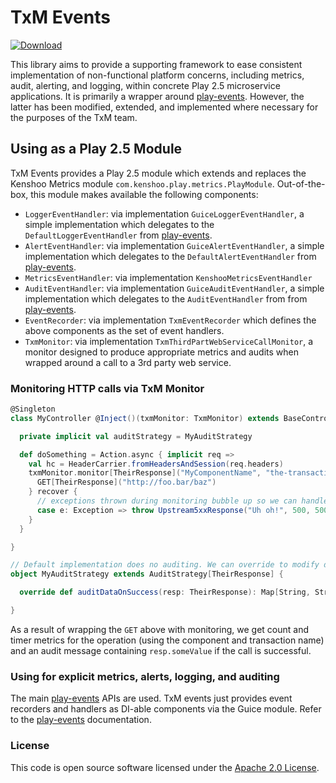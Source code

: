 
# TxM Events

[ ![Download](https://api.bintray.com/packages/hmrc/releases/txm-events/images/download.svg) ](https://bintray.com/hmrc/releases/txm-events/_latestVersion)

This library aims to provide a supporting framework to ease consistent implementation of non-functional
platform concerns, including metrics, audit, alerting, and logging, within concrete Play 2.5 microservice applications. 
It is primarily a wrapper around [play-events](https://github.com/hmrc/play-events). However, the latter has been
modified, extended, and implemented where necessary for the purposes of the TxM team.

## Using as a Play 2.5 Module

TxM Events provides a Play 2.5 module which extends and replaces the Kenshoo Metrics module 
`com.kenshoo.play.metrics.PlayModule`. Out-of-the-box, this module makes available the following components:

* `LoggerEventHandler`: via implementation `GuiceLoggerEventHandler`, a simple implementation which
delegates to the `DefaultLoggerEventHandler` from [play-events](https://github.com/hmrc/play-events).
* `AlertEventHandler`: via implementation `GuiceAlertEventHandler`, a simple implementation which delegates
to the `DefaultAlertEventHandler` from [play-events](https://github.com/hmrc/play-events).
* `MetricsEventHandler`: via implementation `KenshooMetricsEventHandler`
* `AuditEventHandler`: via implementation `GuiceAuditEventHandler`, a simple implementation which delegates
to the `AuditEventHandler` from from [play-events](https://github.com/hmrc/play-events).
* `EventRecorder`: via implementation `TxmEventRecorder` which defines the above components as the set of
event handlers.
* `TxmMonitor`: via implementation `TxmThirdPartWebServiceCallMonitor`, a monitor designed to produce
appropriate metrics and audits when wrapped around a call to a 3rd party web service.

### Monitoring HTTP calls via TxM Monitor

```scala
@Singleton
class MyController @Inject()(txmMonitor: TxmMonitor) extends BaseController with WSGet {

  private implicit val auditStrategy = MyAuditStrategy

  def doSomething = Action.async { implicit req =>
    val hc = HeaderCarrier.fromHeadersAndSession(req.headers)
    txmMonitor.monitor[TheirResponse]("MyComponentName", "the-transaction-name") {
      GET[TheirResponse]("http://foo.bar/baz")
    } recover {
      // exceptions thrown during monitoring bubble up so we can handle them here if necessary
      case e: Exception => throw Upstream5xxResponse("Uh oh!", 500, 500)
    }
  }

}

// Default implementation does no auditing. We can override to modify details and tags on success and failure
object MyAuditStrategy extends AuditStrategy[TheirResponse] {

  override def auditDataOnSuccess(resp: TheirResponse): Map[String, String] = Map("SomeKey" -> resp.someValue)

}
```

As a result of wrapping the `GET` above with monitoring, we get count and timer metrics for the operation
 (using the component and transaction name) and an audit message containing `resp.someValue` if the call is successful.
 
### Using for explicit metrics, alerts, logging, and auditing
 
The main [play-events](https://github.com/hmrc/play-events) APIs are used. TxM events just provides event
recorders and handlers as DI-able components via the Guice module. Refer to the [play-events](https://github.com/hmrc/play-events)
documentation.

### License

This code is open source software licensed under the [Apache 2.0 License]("http://www.apache.org/licenses/LICENSE-2.0.html").
